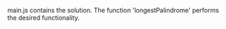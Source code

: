 main.js contains the solution. The function 'longestPalindrome' performs the desired functionality.
